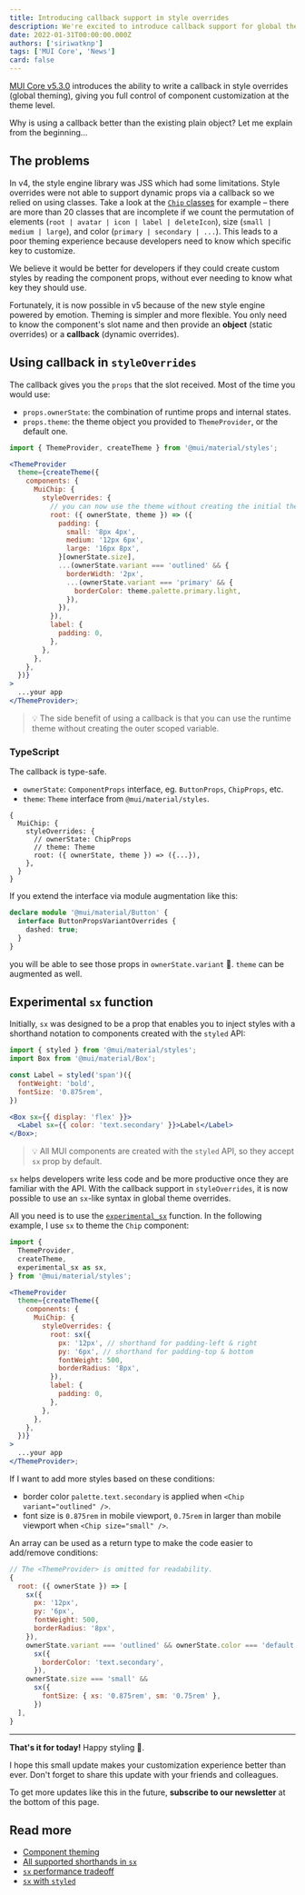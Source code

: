 ```yaml
---
title: Introducing callback support in style overrides
description: We're excited to introduce callback support for global theme overrides in this minor version update!
date: 2022-01-31T00:00:00.000Z
authors: ['siriwatknp']
tags: ['MUI Core', 'News']
card: false
---
```


<span class="x x-first x-last">[</span>MUI Core v5.3.0](https://github.com/mui/material-ui/releases/tag/v5.3.0) introduces the ability to write a callback in style overrides (global theming), giving you full control of component customization at the theme level.

Why is using a callback better than the existing plain object? Let me explain from the beginning<span class="x x-first x-last">…</span>

## The problems

In v4, the style engine library was JSS which had some limitations.
Style overrides were not able to support dynamic props via a callback so we relied on using classes. Take a look at the [`Chip` classes](https://github.com/mui/material-ui/blob/97d32b0ff3fae4537c20c79e619f132f4a5c5cbb/packages/mui-material/src/Chip/chipClasses.ts) for example – there are more than 20 classes that are incomplete if we count the permutation of elements (`root | avatar | icon | label | deleteIcon`), size (`small | medium | large`), and color (`primary | secondary | ...`).
This leads to a poor theming experience because developers need to know which specific key to customize.

We believe it would be better for developers if they could create custom styles by reading the component props, without ever needing to know what key they should use.

Fortunately, it is now possible in v5 because of the new style engine powered by emotion. Theming is simpler and more flexible. You only need to know the component's slot name and then provide an **object** (static overrides) or a **callback** (dynamic overrides).

## Using callback in `styleOverrides`

The callback gives you the `props` that the slot received. Most of the time you would use:

- `props.ownerState`: the combination of runtime props and internal states.
- `props.theme`: the theme object you provided to `ThemeProvider`, or the default one.

```jsx
import { ThemeProvider, createTheme } from '@mui/material/styles';

<ThemeProvider
  theme={createTheme({
    components: {
      MuiChip: {
        styleOverrides: {
          // you can now use the theme without creating the initial theme!
          root: ({ ownerState, theme }) => ({
            padding: {
              small: '8px 4px',
              medium: '12px 6px',
              large: '16px 8px',
            }[ownerState.size],
            ...(ownerState.variant === 'outlined' && {
              borderWidth: '2px',
              ...(ownerState.variant === 'primary' && {
                borderColor: theme.palette.primary.light,
              }),
            }),
          }),
          label: {
            padding: 0,
          },
        },
      },
    },
  })}
>
  ...your app
</ThemeProvider>;
```

> 💡 The side benefit of using a callback is that you can use the runtime theme without creating the outer scoped variable.

### TypeScript

The callback is type-safe.

- `ownerState`: `ComponentProps` interface, eg. `ButtonProps`, `ChipProps`, etc.
- `theme`: `Theme` interface from `@mui/material/styles`.

```tsx
{
  MuiChip: {
    styleOverrides: {
      // ownerState: ChipProps
      // theme: Theme
      root: ({ ownerState, theme }) => ({...}),
    },
  }
}
```

If you extend the interface via module augmentation like this:

```ts
declare module '@mui/material/Button' {
  interface ButtonPropsVariantOverrides {
    dashed: true;
  }
}
```

you will be able to see those props in `ownerState.variant` 🎉. `theme` can be augmented as well.

## Experimental `sx` function

Initially, `sx` was designed to be a prop that enables you to inject styles with a shorthand notation to components created with the `styled` API:

```jsx
import { styled } from '@mui/material/styles';
import Box from '@mui/material/Box';

const Label = styled('span')({
  fontWeight: 'bold',
  fontSize: '0.875rem',
})

<Box sx={{ display: 'flex' }}>
  <Label sx={{ color: 'text.secondary' }}>Label</Label>
</Box>;
```

> 💡 All MUI components are created with the `styled` API, so they accept `sx` prop by default.

`sx` helps developers write less code and be more productive once they are familiar with the API. With the callback support in `styleOverrides`, it is now possible to use an `sx`-like syntax in global theme overrides.

All you need is to use the [`experimental_sx`](/system/styled/#how-can-i-use-the-sx-syntax-with-the-styled-utility) function. In the following example, I use `sx` to theme the `Chip` component:

```jsx
import {
  ThemeProvider,
  createTheme,
  experimental_sx as sx,
} from '@mui/material/styles';

<ThemeProvider
  theme={createTheme({
    components: {
      MuiChip: {
        styleOverrides: {
          root: sx({
            px: '12px', // shorthand for padding-left & right
            py: '6px', // shorthand for padding-top & bottom
            fontWeight: 500,
            borderRadius: '8px',
          }),
          label: {
            padding: 0,
          },
        },
      },
    },
  })}
>
  ...your app
</ThemeProvider>;
```

If I want to add more styles based on these conditions:

- border color `palette.text.secondary` is applied when `<Chip variant="outlined" />`.
- font size is `0.875rem` in mobile viewport, `0.75rem` in larger than mobile viewport when `<Chip size="small" />`.

An array can be used as a return type to make the code easier to add/remove conditions:

```js
// The <ThemeProvider> is omitted for readability.
{
  root: ({ ownerState }) => [
    sx({
      px: '12px',
      py: '6px',
      fontWeight: 500,
      borderRadius: '8px',
    }),
    ownerState.variant === 'outlined' && ownerState.color === 'default' &&
      sx({
        borderColor: 'text.secondary',
      }),
    ownerState.size === 'small' &&
      sx({
        fontSize: { xs: '0.875rem', sm: '0.75rem' },
      })
  ],
}
```

<hr />

**That's it for today!** Happy styling 💅.

I hope this small update makes your customization experience better than ever. Don't forget to share this update with your friends and colleagues.

To get more updates like this in the future, **subscribe to our newsletter** at the bottom of this page.

## Read more

- [Component theming](/material-ui/customization/theme-components/)
- [All supported shorthands in `sx`](/system/the-sx-prop/#theme-aware-properties)
- [`sx` performance tradeoff](/system/basics/#performance-tradeoff)
- [`sx` with `styled`](/system/styled/#difference-with-the-sx-prop)
